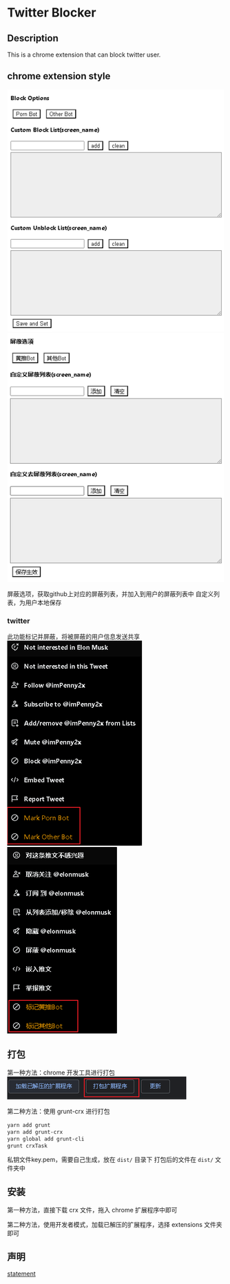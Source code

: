 # Twitter Blocker



## Description

This is a chrome extension that can block twitter user. 

## 

## chrome extension style

![](pic/087.png)
![](pic/090.png)

屏蔽选项，获取github上对应的屏蔽列表，并加入到用户的屏蔽列表中
自定义列表，为用户本地保存



### twitter 
此功能标记并屏蔽，将被屏蔽的用户信息发送共享
![](pic/081.png)
![](pic/086.png)


## 打包

第一种方法：chrome 开发工具进行打包
![](pic/089.png)

第二种方法：使用 grunt-crx 进行打包

    yarn add grunt
    yarn add grunt-crx
    yarn global add grunt-cli
    grunt crxTask

私钥文件key.pem，需要自己生成，放在 `dist/` 目录下
打包后的文件在 `dist/` 文件夹中

## 安装

第一种方法，直接下载 crx 文件，拖入 chrome 扩展程序中即可

第二种方法，使用开发者模式，加载已解压的扩展程序，选择 extensions 文件夹即可


## 声明
[statement](statement.md)


